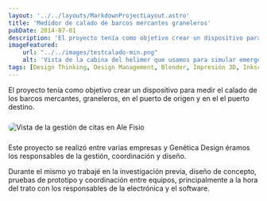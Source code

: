 ```yaml
---
layout: '../../layouts/MarkdownProjectLayout.astro'
title: 'Medidor de calado de barcos mercantes graneleros'
pubDate: 2014-07-01
description: 'El proyecto tenía como objetivo crear un dispositivo para medir el calado de los barcos mercantes, graneleros, en el puerto de origen y en el el puerto destino.'
imageFeatured:
    url: "../../images/testcalado-min.png"
    alt: 'Vista de la cabina del helimer que usamos para simular emergencias.'
tags: [Design Thinking, Design Management, Blender, Impresión 3D, Inkscape]
---
```

El proyecto tenía como objetivo crear un dispositivo para medir el calado de los barcos mercantes, graneleros, en el puerto de origen y en el el puerto destino.
<div class="flex justify-center items-center">
    <img src="/images/medidorcaladominiaturas.png" alt="Vista de la gestión de citas en Ale Fisio" class="imgmd">
    </div>

Este proyecto se realizó entre varias empresas y Genética Design éramos los responsables de la gestión, coordinación y diseño.

Durante el mismo yo trabajé en la investigación previa, diseño de concepto, pruebas de prototipo y coordinación entre equipos, principalmente a la hora del trato con los responsables de la electrónica y el software.



<style>
    .imgmd{
        border-radius: 0.5rem;
        margin-top: 2%;
        margin-bottom: 2%;
    }
</style>